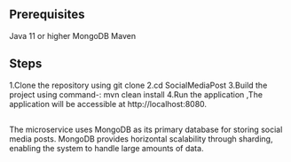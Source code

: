## Prerequisites
Java 11 or higher
MongoDB
Maven

## Steps
1.Clone the repository using git clone
2.cd SocialMediaPost
3.Build the project using command-: mvn clean install
4.Run the application ,The application will be accessible at http://localhost:8080.

##
The microservice uses MongoDB as its primary database for storing social media posts. MongoDB provides horizontal scalability through sharding, enabling the system to handle large amounts of data.
